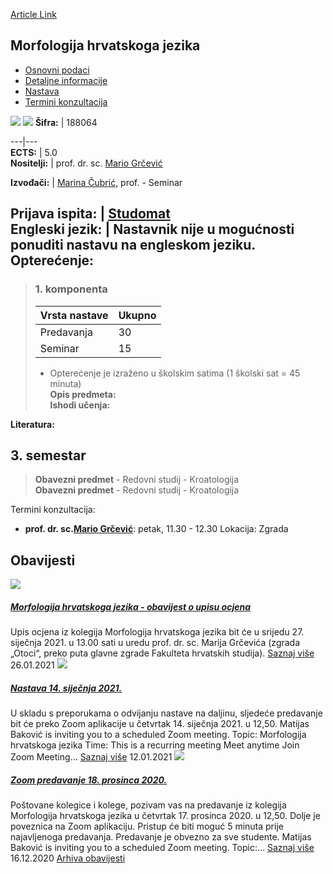 [Article Link](https://www.fhs.hr/predmet/mhj)

## Morfologija hrvatskoga jezika
  * [Osnovni podaci](https://www.fhs.hr/predmet/mhj#v1id-904838_84769_1_0 "Osnovni podaci")
  * [Detaljne informacije](https://www.fhs.hr/predmet/mhj#v1id-904838_84769_1_1 "Detaljne informacije")
  * [Nastava](https://www.fhs.hr/predmet/mhj#v1id-904838_84769_1_2 "Nastava")
  * [Termini konzultacija](https://www.fhs.hr/predmet/mhj#v1id-904838_84769_1_3 "Termini konzultacija")


[![](https://www.fhs.hr/img/flags/gif/hr.gif)](https://www.fhs.hr/predmet/mhj) [![](https://www.fhs.hr/img/flags/gif/gb.gif)](https://www.fhs.hr/en/course/cromor)
**Šifra:** |  188064  
  
---|---  
**ECTS:** |  5.0   
**Nositelji:** |  prof. dr. sc. [Mario Grčević](https://www.fhs.hr/djelatnik/mario.grcevic)   
  
**Izvođači:** |  [Marina Čubrić](https://www.fhs.hr/djelatnik/marina.cubric), prof. - Seminar  
  
**Prijava ispita:** |  [Studomat](http://www.isvu.hr/studomat)  
**Engleski jezik:** |  Nastavnik nije u mogućnosti ponuditi nastavu na engleskom jeziku.   
**Opterećenje:**  
---  
> ### 1. komponenta
> | Vrsta nastave | Ukupno  
> ---|---  
> Predavanja | 30  
> Seminar | 15  
> * Opterećenje je izraženo u školskim satima (1 školski sat = 45 minuta)   
**Opis predmeta:**  
> **Ishodi učenja:**  

  
**Literatura:**  

  
**3. semestar**  
---  
> **Obavezni predmet** - Redovni studij - Kroatologija  
>  **Obavezni predmet** - Redovni studij - Kroatologija  
>   
Termini konzultacija: 
  * **prof. dr. sc.[Mario Grčević](https://www.fhs.hr/djelatnik/mario.grcevic)**: 
petak, 11.30 - 12.30
Lokacija: Zgrada 


## Obavijesti
[ ![](https://www.fhs.hr/_pub/themes_static/hrstud2024/default/img/default_news.jpg) ](https://www.fhs.hr/predmet/mhj?@=21e8k#news_114122)
#####  [Morfologija hrvatskoga jezika - obavijest o upisu ocjena](https://www.fhs.hr/predmet/mhj?@=21e8k#news_114122)
Upis ocjena iz kolegija Morfologija hrvatskoga jezika bit će u srijedu 27. siječnja 2021. u 13.00 sati u uredu prof. dr. sc. Marija Grčevića (zgrada „Otoci“, preko puta glavne zgrade Fakulteta hrvatskih studija). 
[Saznaj više](https://www.fhs.hr/predmet/mhj?@=21e8k#news_114122)
26.01.2021
[ ![](https://www.fhs.hr/_pub/themes_static/hrstud2024/default/img/default_news.jpg) ](https://www.fhs.hr/predmet/mhj?@=21e2r#news_114122)
#####  [Nastava 14. siječnja 2021.](https://www.fhs.hr/predmet/mhj?@=21e2r#news_114122)
U skladu s preporukama o odvijanju nastave na daljinu, sljedeće predavanje bit će preko Zoom aplikacije u četvrtak 14. siječnja 2021. u 12,50. Matijas Baković is inviting you to a scheduled Zoom meeting. Topic: Morfologija hrvatskoga jezika Time: This is a recurring meeting Meet anytime Join Zoom Meeting... 
[Saznaj više](https://www.fhs.hr/predmet/mhj?@=21e2r#news_114122)
12.01.2021
[ ![](https://www.fhs.hr/_pub/themes_static/hrstud2024/default/img/default_news.jpg) ](https://www.fhs.hr/predmet/mhj?@=21du3#news_114122)
#####  [Zoom predavanje 18. prosinca 2020.](https://www.fhs.hr/predmet/mhj?@=21du3#news_114122)
Poštovane kolegice i kolege, pozivam vas na predavanje iz kolegija Morfologija hrvatskoga jezika u četvrtak 17. prosinca 2020. u 12,50. Dolje je poveznica na Zoom aplikaciju. Pristup će biti moguć 5 minuta prije najavljenoga predavanja. Predavanje je obvezno za sve studente. Matijas Baković is inviting you to a scheduled Zoom meeting. Topic:... 
[Saznaj više](https://www.fhs.hr/predmet/mhj?@=21du3#news_114122)
16.12.2020
[Arhiva obavijesti](https://www.fhs.hr/predmet/mhj?@=215nh#news_114122 "Arhiva obavijesti")
